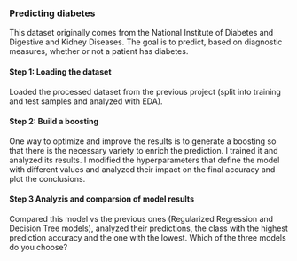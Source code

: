 ### Predicting diabetes


This dataset originally comes from the National Institute of Diabetes and Digestive and Kidney Diseases. The goal is to predict, based on diagnostic measures, whether or not a patient has diabetes.

#### Step 1: Loading the dataset

Loaded the processed dataset from the previous project (split into training and test samples and analyzed with EDA).

#### Step 2: Build a boosting

One way to optimize and improve the results is to generate a boosting so that there is the necessary variety to enrich the prediction. I trained it and analyzed its results. I modified the hyperparameters that define the model with different values and analyzed their impact on the final accuracy and plot the conclusions.

#### Step 3 Analyzis and comparsion of model results

Compared this model vs the previous ones (Regularized Regression and Decision Tree models), analyzed their predictions, the class with the highest prediction accuracy and the one with the lowest. Which of the three models do you choose?

